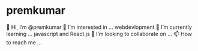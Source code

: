# premkumar

👋 Hi, I’m @premkumar
👀 I’m interested in ... webdevlopment
🌱 I’m currently learning ... javascript and React.js
💞️ I’m looking to collaborate on ...
📫 How to reach me ...
